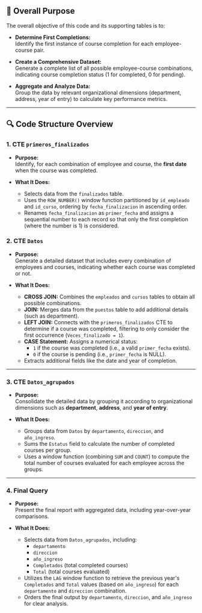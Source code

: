 ## 🚀 Overall Purpose

The overall objective of this code and its supporting tables is to:

- **Determine First Completions:**  
  Identify the first instance of course completion for each employee-course pair.

- **Create a Comprehensive Dataset:**  
  Generate a complete list of all possible employee-course combinations, indicating course completion status (1 for completed, 0 for pending).

- **Aggregate and Analyze Data:**  
  Group the data by relevant organizational dimensions (department, address, year of entry) to calculate key performance metrics.

--- 
 
## 🔍 Code Structure Overview

### 1. CTE `primeros_finalizados`

- **Purpose:**  
  Identify, for each combination of employee and course, the **first date** when the course was completed.

- **What It Does:**  
  - Selects data from the `finalizados` table.
  - Uses the `ROW_NUMBER()` window function partitioned by `id_empleado` and `id_curso`, ordering by `fecha_finalizacion` in ascending order.
  - Renames `fecha_finalizacion` as `primer_fecha` and assigns a sequential number to each record so that only the first completion (where the number is 1) is considered.



### 2. CTE `Datos`

- **Purpose:**  
  Generate a detailed dataset that includes every combination of employees and courses, indicating whether each course was completed or not.

- **What It Does:**  
  - **CROSS JOIN:** Combines the `empleados` and `cursos` tables to obtain all possible combinations.
  - **JOIN:** Merges data from the `puestos` table to add additional details (such as department).
  - **LEFT JOIN:** Connects with the `primeros_finalizados` CTE to determine if a course was completed, filtering to only consider the first occurrence (`Veces_finalizado = 1`).
  - **CASE Statement:** Assigns a numerical status:
    - `1` if the course was completed (i.e., a valid `primer_fecha` exists).
    - `0` if the course is pending (i.e., `primer_fecha` is NULL).
  - Extracts additional fields like the date and year of completion.

---

### 3. CTE `Datos_agrupados`

- **Purpose:**  
  Consolidate the detailed data by grouping it according to organizational dimensions such as **department**, **address**, and **year of entry**.

- **What It Does:**  
  - Groups data from `Datos` by `departamento`, `direccion`, and `año_ingreso`.
  - Sums the `Estatus` field to calculate the number of completed courses per group.
  - Uses a window function (combining `SUM` and `COUNT`) to compute the total number of courses evaluated for each employee across the groups.

---

### 4. Final Query

- **Purpose:**  
  Present the final report with aggregated data, including year-over-year comparisons.

- **What It Does:**  
  - Selects data from `Datos_agrupados`, including:
    - `departamento`
    - `direccion`
    - `año_ingreso`
    - `Completados` (total completed courses)
    - `Total` (total courses evaluated)
  - Utilizes the `LAG` window function to retrieve the previous year's `Completados` and `Total` values (based on `año_ingreso`) for each `departamento` and `direccion` combination.
  - Orders the final output by `departamento`, `direccion`, and `año_ingreso` for clear analysis.





